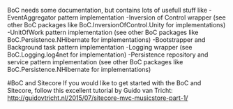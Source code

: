 ﻿BoC needs some documentation, but contains lots of usefull stuff like
-EventAggregator pattern implementation
-Inversion of Control wrapper (see other BoC packages like BoC.InversionOfControl.Unity for implementations)
-UnitOfWork pattern implementation (see other BoC packages like BoC.Persistence.NHibernate for implementations)
-Bootstrapper and Background task pattern implementation
-Logging wrapper (see BoC.Logging.log4net for implementation)
-Persistence repository and service pattern implementation (see other BoC packages like BoC.Persistence.NHibernate for implementations)

#BoC and Sitecore
If you would like to get started with the BoC and Sitecore, follow this excellent tutorial by Guido van Tricht:
http://guidovtricht.nl/2015/07/sitecore-mvc-musicstore-part-1/
